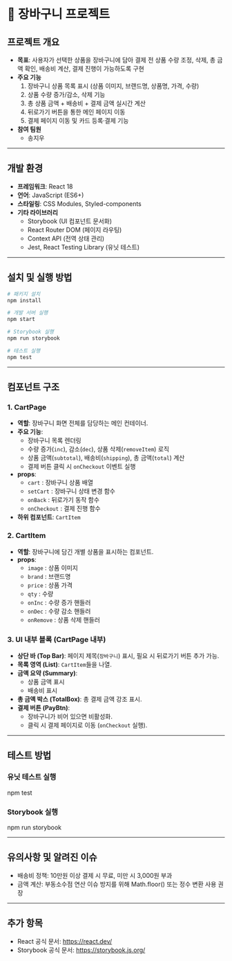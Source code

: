 # 🛒 장바구니 프로젝트

## 프로젝트 개요
- **목표**: 사용자가 선택한 상품을 장바구니에 담아 결제 전 상품 수량 조정, 삭제, 총 금액 확인, 배송비 계산, 결제 진행이 가능하도록 구현
- **주요 기능**
  1. 장바구니 상품 목록 표시 (상품 이미지, 브랜드명, 상품명, 가격, 수량)
  2. 상품 수량 증가/감소, 삭제 기능
  3. 총 상품 금액 + 배송비 + 결제 금액 실시간 계산
  4. 뒤로가기 버튼을 통한 메인 페이지 이동
  5. 결제 페이지 이동 및 카드 등록·결제 기능
- **참여 팀원**
  - 송지우

---

## 개발 환경
- **프레임워크**: React 18
- **언어**: JavaScript (ES6+)
- **스타일링**: CSS Modules, Styled-components
- **기타 라이브러리**
  - Storybook (UI 컴포넌트 문서화)
  - React Router DOM (페이지 라우팅)
  - Context API (전역 상태 관리)
  - Jest, React Testing Library (유닛 테스트)

---

## 설치 및 실행 방법
```bash
# 패키지 설치
npm install

# 개발 서버 실행
npm start

# Storybook 실행
npm run storybook

# 테스트 실행
npm test
```
---

## 컴포넌트 구조
### 1. CartPage
- **역할**: 장바구니 화면 전체를 담당하는 메인 컨테이너.
- **주요 기능**:
  - 장바구니 목록 렌더링
  - 수량 증가(`inc`), 감소(`dec`), 상품 삭제(`removeItem`) 로직
  - 상품 금액(`subtotal`), 배송비(`shipping`), 총 금액(`total`) 계산
  - 결제 버튼 클릭 시 `onCheckout` 이벤트 실행
- **props**:
  - `cart` : 장바구니 상품 배열
  - `setCart` : 장바구니 상태 변경 함수
  - `onBack` : 뒤로가기 동작 함수
  - `onCheckout` : 결제 진행 함수
- **하위 컴포넌트**: `CartItem`


### 2. CartItem
- **역할**: 장바구니에 담긴 개별 상품을 표시하는 컴포넌트.
- **props**:
  - `image` : 상품 이미지
  - `brand` : 브랜드명
  - `price` : 상품 가격
  - `qty` : 수량
  - `onInc` : 수량 증가 핸들러
  - `onDec` : 수량 감소 핸들러
  - `onRemove` : 상품 삭제 핸들러


### 3. UI 내부 블록 (CartPage 내부)
- **상단 바 (Top Bar)**: 페이지 제목(`장바구니`) 표시, 필요 시 뒤로가기 버튼 추가 가능.
- **목록 영역 (List)**: `CartItem`들을 나열.
- **금액 요약 (Summary)**:
  - 상품 금액 표시
  - 배송비 표시
- **총 금액 박스 (TotalBox)**: 총 결제 금액 강조 표시.
- **결제 버튼 (PayBtn)**:
  - 장바구니가 비어 있으면 비활성화.
  - 클릭 시 결제 페이지로 이동 (`onCheckout` 실행).

---

## 테스트 방법

### 유닛 테스트 실행
npm test

### Storybook 실행
npm run storybook

---

## 유의사항 및 알려진 이슈
- 배송비 정책: 10만원 이상 결제 시 무료, 미만 시 3,000원 부과
- 금액 계산: 부동소수점 연산 이슈 방지를 위해 Math.floor() 또는 정수 변환 사용 권장

---

## 추가 항목
- React 공식 문서: https://react.dev/
- Storybook 공식 문서: https://storybook.js.org/
